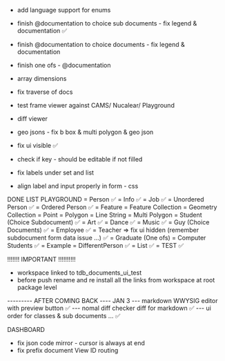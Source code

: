 - add language support for enums 

- finish  @documentation to choice sub documents - fix legend & documentation ✅ 
- finish  @documentation to choice documents - fix legend & documentation
- finish one ofs - @documentation

- array dimensions

- fix traverse of docs 

- test frame viewer against CAMS/ Nucalear/ Playground 

- diff viewer

- geo jsons - fix b box & multi polygon & geo json 

- fix ui visible ✅ 

- check if key - should be editable if not filled

- fix labels under set and list 

- align label and input properly in form - css


DONE LIST 
PLAYGROUND 
 =  Person ✅ 
 =  Info   ✅ 
 =  Job    ✅ 
 =  Unordered Person  ✅ 
 =  Ordered Person    ✅ 
 =  Feature 
 =  Feature Collection 
 =  Geometry Collection
 =  Point
 =  Polygon
 =  Line String
 =  Multi Polygon
 =  Student (Choice Subdocument)  ✅ 
 =  Art ✅ 
 =  Dance ✅ 
 =  Music ✅ 
 =  Guy (Choice Documents) ✅ 
 =  Employee ✅ 
 =  Teacher => fix ui hidden  (remember subdocument form data issue ...)  ✅ 
 =  Graduate (One ofs)
 =  Computer Students ✅ 
 =  Example
 =  DifferentPerson ✅ 
 =  List ✅ 
 =  TEST ✅ 




 !!!!!!! IMPORTANT !!!!!!!!!!

 - workspace linked to tdb_documents_ui_test 
 - before push rename and re install all the links from workspace at root package level




--------- AFTER COMING BACK ----  JAN 3
--- markdown WWYSIG editor with preview button  ✅ 
--- nomal diff checker diff for markdown  ✅ 
--- ui order for classes & sub documents ... ✅ 



DASHBOARD 
- fix json code mirror - cursor is always at end
- fix prefix document View ID routing
